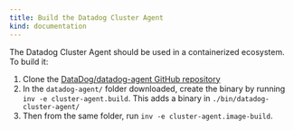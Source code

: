 ```yaml
---
title: Build the Datadog Cluster Agent
kind: documentation
---
```


The Datadog Cluster Agent should be used in a containerized ecosystem. To build it:

1. Clone the [DataDog/datadog-agent GitHub repository][1]
2. In the `datadog-agent/` folder downloaded, create the binary by running `inv -e cluster-agent.build`. This adds a binary in `./bin/datadog-cluster-agent/`
3. Then from the same folder, run `inv -e cluster-agent.image-build`.

[1]: https://github.com/DataDog/datadog-agent/
